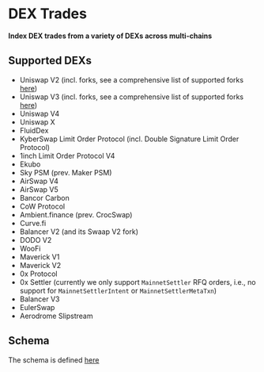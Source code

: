 # DEX Trades

**Index DEX trades from a variety of DEXs across multi-chains**

## Supported DEXs

- Uniswap V2 (incl. forks, see a comprehensive list of supported forks [here](./listeners/src/UniswapV2.sol))
- Uniswap V3 (incl. forks, see a comprehensive list of supported forks [here](./listeners/src/UniswapV3.sol))
- Uniswap V4
- Uniswap X
- FluidDex
- KyberSwap Limit Order Protocol (incl. Double Signature Limit Order Protocol)
- 1inch Limit Order Protocol V4
- Ekubo
- Sky PSM (prev. Maker PSM)
- AirSwap V4
- AirSwap V5
- Bancor Carbon
- CoW Protocol
- Ambient.finance (prev. CrocSwap)
- Curve.fi
- Balancer V2 (and its Swaap V2 fork)
- DODO V2
- WooFi
- Maverick V1
- Maverick V2
- 0x Protocol
- 0x Settler (currently we only support `MainnetSettler` RFQ orders, i.e., no support for `MainnetSettlerIntent` or `MainnetSettlerMetaTxn`)
- Balancer V3
- EulerSwap
- Aerodrome Slipstream

## Schema

The schema is defined [here](./listeners/src/types/DexTrades.sol)
